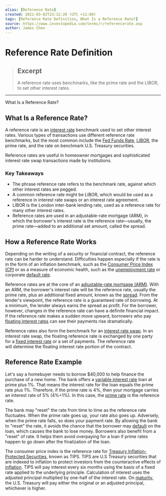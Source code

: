 ```yaml
---
alias: [Reference Rate]
created: 2021-03-02T23:12:20 (UTC +11:00)
tags: [Reference Rate Definition, What Is a Reference Rate?]
source: https://www.investopedia.com/terms/r/referencerate.asp
author: James Chen
---
```


# Reference Rate Definition

> ## Excerpt
> A reference rate uses benchmarks, like the prime rate and the LIBOR, to set other interest rates.

---

What Is a Reference Rate?
## What Is a Reference Rate?

A reference rate is an [interest rate](https://www.investopedia.com/terms/i/interestrate.asp) benchmark used to set other interest rates. Various types of transactions use different reference rate benchmarks, but the most common include the [Fed Funds Rate](https://www.investopedia.com/terms/f/federalfundsrate.asp), [LIBOR](https://www.investopedia.com/terms/l/libor.asp), the prime rate, and the rate on benchmark U.S. Treasury securities. 

Reference rates are useful in homeowner mortgages and sophisticated interest rate swap transactions made by institutions.

### Key Takeaways

-   The phrase reference rate refers to the benchmark rate, against which other interest rates are pegged.
-   A common reference rate might be LIBOR, which would be used as a reference in interest rate swaps or an interest rate agreement.
-   LIBOR is the London inter-bank lending rate, used as a reference rate for many other interest rates.
-   Reference rates are used in an adjustable-rate mortgage (ARM), in which the borrower's interest rate is the reference rate—usually, the prime rate—added to an additional set amount, called the spread.

## How a Reference Rate Works

Depending on the writing of a security or financial contract, the reference rate can be harder to understand. Difficulties happen especially if the rate is in the form of an inflation benchmark, such as the [Consumer Price Index (CPI](https://www.investopedia.com/terms/c/consumerpriceindex.asp) or as a measure of economic health, such as the [unemployment rate](https://www.investopedia.com/terms/u/unemploymentrate.asp) or corporate [default rate](https://www.investopedia.com/terms/d/defaultrate.asp).

Reference rates are at the core of an [adjustable-rate mortgage (ARM)](https://www.investopedia.com/terms/a/arm.asp). With an ARM, the borrower's interest rate will be the reference rate, usually the prime rate, plus an additional fixed amount, known as the [spread](https://www.investopedia.com/terms/s/spread.asp). From the lender's viewpoint, the reference rate is a guaranteed rate of borrowing. At a minimum, the lender always earns the spread as profit. For the borrower, however, changes in the reference rate can have a definite financial impact. If the reference rate makes a sudden move upward, borrowers who pay [floating interest rates](https://www.investopedia.com/terms/f/floatinginterestrate.asp) can see their payments rise dramatically.

Reference rates also form the benchmark for an [interest rate swap](https://www.investopedia.com/terms/i/interestrateswap.asp). In an interest rate swap, the floating reference rate is exchanged by one party for a [fixed interest rate](https://www.investopedia.com/terms/f/fixedinterestrate.asp) or a set of payments. The reference rate will determine the floating interest rate portion of the contract.

## Reference Rate Example

Let's say a homebuyer needs to borrow $40,000 to help finance the purchase of a new home. The bank offers a [variable interest rate](https://www.investopedia.com/terms/v/variableinterestrate.asp) loan at prime plus 1%. That means the interest rate for the loan equals the prime rate plus 1%. Therefore, if the prime rate is 4%, then your mortgage carries an interest rate of 5% (4%+1%). In this case, the [prime rate](https://www.investopedia.com/terms/p/primerate.asp) is the reference rate.

The bank may "reset" the rate from time to time as the reference rate fluctuates. When the prime rate goes up, your rate also goes up. Adversely, when the prime rate falls, so does your payment rate. By allowing the bank to "reset" the rate, it avoids the chance that the borrower may [default](https://www.investopedia.com/terms/d/default2.asp) on the loan, which causes the bank to lose money. Borrowers also benefit from a "reset" of rate. It helps them avoid overpaying for a loan if prime rates happen to go down after the finalization of the loan.

The consumer price index is the reference rate for [Treasury Inflation-Protected Securities](https://www.investopedia.com/terms/t/tips.asp), known as TIPS. TIPS are U.S Treasury securities that are indexed to inflation to protect investors from the counteractive effects of [inflation](https://www.investopedia.com/terms/i/inflation.asp). TIPS will pay interest every six months using the basis of a fixed rate applied to the underlying principle. Calculation of interest uses the adjusted principal multiplied by one-half of the interest rate. On [maturity](https://www.investopedia.com/terms/m/maturity.asp), the U.S. Treasury will pay either the original or an adjusted principal, whichever is higher.
